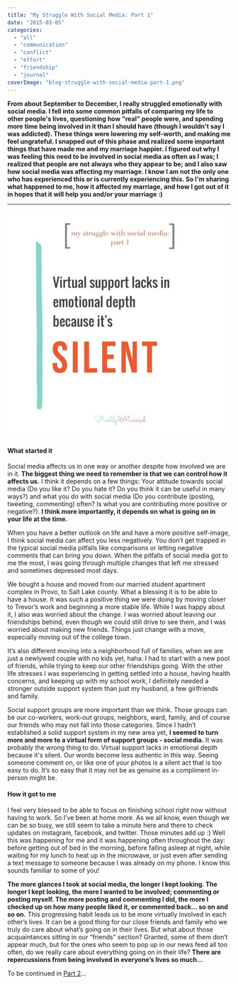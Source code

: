 ```yaml
---
title: "My Struggle With Social Media: Part 1"
date: "2015-03-05"
categories: 
  - "all"
  - "communication"
  - "conflict"
  - "effort"
  - "friendship"
  - "journal"
coverImage: "blog-struggle-with-social-media-part-1.png"
---
```


**From about September to December, I really struggled emotionally with social media. I fell into some common pitfalls of comparing my life to other people's lives, questioning how "real" people were, and spending more time being involved in it than I should have (though I wouldn't say I was addicted). These things were lowering my self-worth, and making me feel ungrateful. I snapped out of this phase and realized some important things that have made me and my marriage happier. I figured out why I was feeling this need to be involved in social media as often as I was; I realized that people are not always who they appear to be; and I also saw how social media was affecting my marriage. I know I am not the only one who has experienced this or is currently experiencing this. So I'm sharing what happened to me, how it affected my marriage, and how I got out of it in hopes that it will help you and/or your marriage :)**

* * *

#### ![struggles with social media, social media pitfalls, common struggles with social media, struggles of social media, addicted to social media, social media affecting marriage, marriage help, marriage advice, marriage enrichment, relationship education, newlywed](images/IMG_0277.jpg)

#### What started it

Social media affects us in one way or another despite how involved we are in it. **The biggest thing we need to remember is that we can control how it affects us.** I think it depends on a few things: Your attitude towards social media (Do you like it? Do you hate it? Do you think it can be useful in many ways?) and what you do with social media (Do you contribute (posting, tweeting, commenting) often? Is what you are contributing more positive or negative?). **I think more importantly, it depends on what is going on in your life at the time.**

When you have a better outlook on life and have a more positive self-image, I think social media can affect you less negatively. You don’t get trapped in the typical social media pitfalls like comparisons or letting negative comments that can bring you down. When the pitfalls of social media got to me the most, I was going through multiple changes that left me stressed and sometimes depressed most days.

We bought a house and moved from our married student apartment complex in Provo, to Salt Lake county. What a blessing it is to be able to have a house. It was such a positive thing we were doing by moving closer to Trevor’s work and beginning a more stable life. While I was happy about it, I also was worried about the change. I was worried about leaving our friendships behind, even though we could still drive to see them, and I was worried about making new friends. Things just change with a move, especially moving out of the college town.

It’s also different moving into a neighborhood full of families, when we are just a newlywed couple with no kids yet, haha. I had to start with a new pool of friends, while trying to keep our other friendships going. With the other life stresses I was experiencing in getting settled into a house, having health concerns, and keeping up with my school work, I definitely needed a stronger outside support system than just my husband, a few girlfriends and family.

Social support groups are more important than we think. Those groups can be our co-workers, work-out groups, neighbors, ward, family, and of course our friends who may not fall into those categories. Since I hadn’t established a solid support system in my new area yet, **I seemed to turn more and more to a virtual form of support groups - social media.** It was probably the wrong thing to do. Virtual support lacks in emotional depth because it's silent. Our words become less authentic in this way. Seeing someone comment on, or like one of your photos is a silent act that is too easy to do. It’s so easy that it may not be as genuine as a compliment in-person might be.

#### How it got to me

I feel very blessed to be able to focus on finishing school right now without having to work. So I’ve been at home more. As we all know, even though we can be so busy, we still seem to take a minute here and there to check updates on instagram, facebook, and twitter. Those minutes add up :) Well this was happening for me and it was happening often throughout the day: before getting out of bed in the morning, before falling asleep at night, while waiting for my lunch to heat up in the microwave, or just even after sending a text message to someone because I was already on my phone. I know this sounds familiar to some of you!

**The more glances I took at social media, the longer I kept looking. The longer I kept looking, the more I wanted to be involved; commenting or posting myself. The more posting and commenting I did, the more I checked up on how many people liked it, or commented back… so on and so on.** This progressing habit leads us to be more virtually involved in each other’s lives. It can be a good thing for our close friends and family who we truly do care about what’s going on in their lives. But what about those acquaintances sitting in our “friends” section? Granted, some of them don’t appear much, but for the ones who seem to pop up in our news feed all too often, do we really care about everything going on in their life? **There are repercussions from being involved in everyone’s lives so much...**

To be continued in [Part 2](http://freshlymarried.com/my-struggle-with-social-media-part-2/)...
